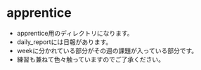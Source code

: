 # apprentice
- apprentice用のディレクトリになります。
- daily_reportには日報があります。
- weekに分かれている部分がその週の課題が入っている部分です。
- 練習も兼ねて色々触っていますのでご了承ください。
